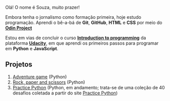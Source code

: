 Olá! O nome é Souza, muito prazer!

Embora tenha o jornalismo como formação primeira, hoje estudo programação. Aprendi o bê-a-bá de **Git**, **GitHub**, **HTML** e **CSS** 
por meio do [**Odin Project**](https://www.theodinproject.com/)

Estou em vias de concluir o curso [**Introduction to programming**](https://www.udacity.com/course/intro-to-programming-nanodegree--nd000)
da plataforma [**Udacity**](https://www.udacity.com/), em que aprendi os primeiros passos para programar em **Python** e **JavaScript**.

## Projetos

1. [Adventure game](https://github.com/osouza500/adventure_game) (Python)
2. [Rock, paper and scissors](https://github.com/osouza500/rock-paper-scissors) (Python)
3. [Practice Python](https://github.com/osouza500/practice-python) (Python, em andamento; trata-se de uma coleção de 40 desafios coletada 
a partir do site [Practice Python](https://www.practicepython.org/exercises/)) 




